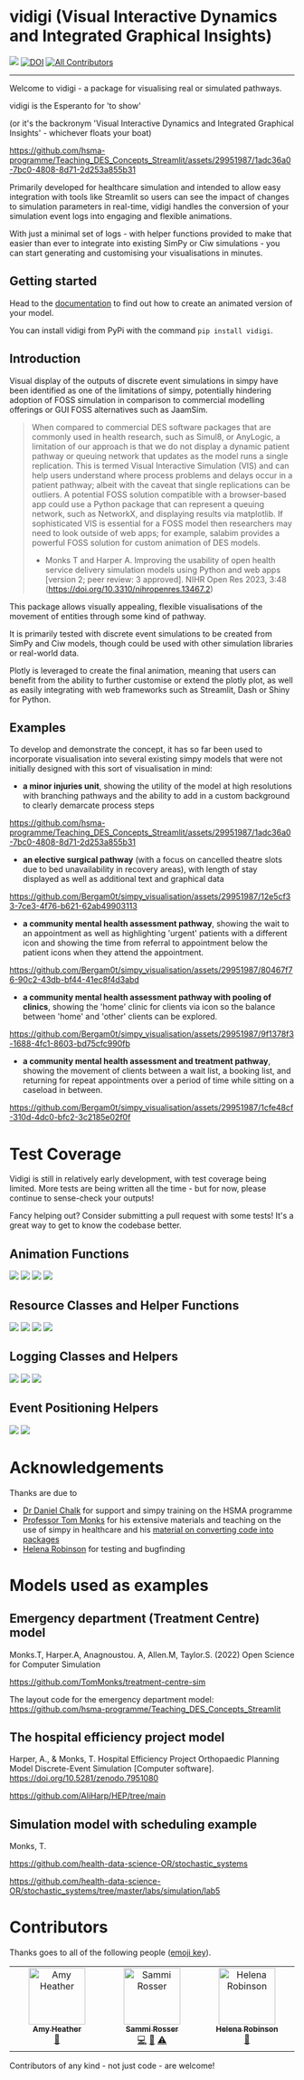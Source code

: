 # vidigi (Visual Interactive Dynamics and Integrated Graphical Insights)

[<img src="https://img.shields.io/pypi/v/vidigi?label=pypi%20package">](https://pypi.org/project/vidigi/)
[![DOI](https://zenodo.org/badge/888169040.svg)](https://doi.org/10.5281/zenodo.14635602)
[![All Contributors](https://img.shields.io/github/all-contributors/hsma-tools/vidigi?color=ee8449&style=flat-square)](#contributors)

---

Welcome to vidigi - a package for visualising real or simulated pathways.

vidigi is the Esperanto for 'to show'

(or it's the backronym 'Visual Interactive Dynamics and Integrated Graphical Insights' - whichever floats your boat)

https://github.com/hsma-programme/Teaching_DES_Concepts_Streamlit/assets/29951987/1adc36a0-7bc0-4808-8d71-2d253a855b31

Primarily developed for healthcare simulation and intended to allow easy integration with tools like Streamlit so users can see the impact of changes to simulation parameters in real-time, vidigi handles the conversion of your simulation event logs into engaging and flexible animations.

With just a minimal set of logs - with helper functions provided to make that easier than ever to integrate into existing SimPy or Ciw simulations - you can start generating and customising your visualisations in minutes.

## Getting started

Head to the [documentation](https://hsma-tools.github.io/vidigi/vidigi_docs/) to find out how to create an animated version of your model.

You can install vidigi from PyPi with the command `pip install vidigi`.

## Introduction

Visual display of the outputs of discrete event simulations in simpy have been identified as one of the limitations of simpy, potentially hindering adoption of FOSS simulation in comparison to commercial modelling offerings or GUI FOSS alternatives such as JaamSim.

> When compared to commercial DES software packages that are commonly used in health research, such as Simul8, or AnyLogic, a limitation of our approach is that we do not display a dynamic patient pathway or queuing network that updates as the model runs a single replication. This is termed Visual Interactive Simulation (VIS) and can help users understand where process problems and delays occur in a patient pathway; albeit with the caveat that single replications can be outliers. A potential FOSS solution compatible with a browser-based app could use a Python package that can represent a queuing network, such as NetworkX, and displaying results via matplotlib. If sophisticated VIS is essential for a FOSS model then researchers may need to look outside of web apps; for example, salabim provides a powerful FOSS solution for custom animation of DES models.
> -  Monks T and Harper A. Improving the usability of open health service delivery simulation models using Python and web apps [version 2; peer review: 3 approved]. NIHR Open Res 2023, 3:48 (https://doi.org/10.3310/nihropenres.13467.2)

This package allows visually appealing, flexible visualisations of the movement of entities through some kind of pathway.

It is primarily tested with discrete event simulations to be created from SimPy and Ciw models, though could be used with other simulation libraries or real-world data.

Plotly is leveraged to create the final animation, meaning that users can benefit from the ability to further customise or extend the plotly plot, as well as easily integrating with web frameworks such as Streamlit, Dash or Shiny for Python.

## Examples

To develop and demonstrate the concept, it has so far been used to incorporate visualisation into several existing simpy models that were not initially designed with this sort of visualisation in mind:
- **a minor injuries unit**, showing the utility of the model at high resolutions with branching pathways and the ability to add in a custom background to clearly demarcate process steps

https://github.com/hsma-programme/Teaching_DES_Concepts_Streamlit/assets/29951987/1adc36a0-7bc0-4808-8d71-2d253a855b31

- **an elective surgical pathway** (with a focus on cancelled theatre slots due to bed unavailability in recovery areas), with length of stay displayed as well as additional text and graphical data

https://github.com/Bergam0t/simpy_visualisation/assets/29951987/12e5cf33-7ce3-4f76-b621-62ab49903113

- **a community mental health assessment pathway**, showing the wait to an appointment as well as highlighting 'urgent' patients with a different icon and showing the time from referral to appointment below the patient icons when they attend the appointment.

https://github.com/Bergam0t/simpy_visualisation/assets/29951987/80467f76-90c2-43db-bf44-41ec8f4d3abd

- **a community mental health assessment pathway with pooling of clinics**, showing the 'home' clinic for clients via icon so the balance between 'home' and 'other' clients can be explored.

https://github.com/Bergam0t/simpy_visualisation/assets/29951987/9f1378f3-1688-4fc1-8603-bd75cfc990fb

- **a community mental health assessment and treatment pathway**, showing the movement of clients between a wait list, a booking list, and returning for repeat appointments over a period of time while sitting on a caseload in between.

https://github.com/Bergam0t/simpy_visualisation/assets/29951987/1cfe48cf-310d-4dc0-bfc2-3c2185e02f0f

# Test Coverage

Vidigi is still in relatively early development, with test coverage being limited. More tests are being written all the time - but for now, please continue to sense-check your outputs!

Fancy helping out? Consider submitting a pull request with some tests! It's a great way to get to know the codebase better.

## Animation Functions

![](https://img.shields.io/badge/vidigi.animation.animate__activity__log()-Not%20covered-orange?style=for-the-badge&logo=pytest)
![](https://img.shields.io/badge/vidigi.animation.generate__animation()-Not%20covered-orange?style=for-the-badge&logo=pytest)
![](https://img.shields.io/badge/vidigi.prep.generation__animation__df()-Not%20covered-orange?style=for-the-badge&logo=pytest)
![](https://img.shields.io/badge/vidigi.prep.reshape__for__animation-Partially%20Covered-f6d661?style=for-the-badge&logo=pytest)

## Resource Classes and Helper Functions

![](https://img.shields.io/badge/vidigi.resources.CustomResource-Good%20Coverage-7ff661?style=for-the-badge&logo=pytest)
![](https://img.shields.io/badge/vidigi.resources.VidigiStore-Good%20Coverage-7ff661?style=for-the-badge&logo=pytest)
![](https://img.shields.io/badge/vidigi.resources.VidigiPriorityStore-Good%20Coverage-7ff661?style=for-the-badge&logo=pytest)
![](https://img.shields.io/badge/vidigi.resources.populate__store()-Good%20Coverage-7ff661?style=for-the-badge&logo=pytest)

## Logging Classes and Helpers
![](https://img.shields.io/badge/vidigi.logger.EventLogger-Not%20Covered-orange?style=for-the-badge&logo=pytest)
![](https://img.shields.io/badge/vidigi.logger.TrialLogger-Not%20Covered-orange?style=for-the-badge&logo=pytest)
![](https://img.shields.io/badge/vidigi.ciw.event__log__from__ciw__recs()-Not%20Covered-orange?style=for-the-badge&logo=pytest)

## Event Positioning Helpers
![](https://img.shields.io/badge/vidigi.utils.EventPosition-Not%20Covered-orange?style=for-the-badge&logo=pytest)
![](https://img.shields.io/badge/vidigi.utils.create__event__position__df()-Not%20Covered-orange?style=for-the-badge&logo=pytest)


# Acknowledgements

Thanks are due to

- [Dr Daniel Chalk](https://github.com/hsma-chief-elf) for support and simpy training on the HSMA programme
- [Professor Tom Monks](https://github.com/TomMonks) for his extensive materials and teaching on the use of simpy in healthcare and his [material on converting code into packages](https://www.pythonhealthdatascience.com/content/03_mgt/03_mgt_front_page.html)
- [Helena Robinson](https://github.com/helenajr) for testing and bugfinding

# Models used as examples

## Emergency department (Treatment Centre) model
Monks.T, Harper.A, Anagnoustou. A, Allen.M, Taylor.S. (2022) Open Science for Computer Simulation

https://github.com/TomMonks/treatment-centre-sim

The layout code for the emergency department model: https://github.com/hsma-programme/Teaching_DES_Concepts_Streamlit

## The hospital efficiency project model
Harper, A., & Monks, T. Hospital Efficiency Project Orthopaedic Planning Model Discrete-Event Simulation [Computer software]. https://doi.org/10.5281/zenodo.7951080

https://github.com/AliHarp/HEP/tree/main

## Simulation model with scheduling example
Monks, T.

https://github.com/health-data-science-OR/stochastic_systems

https://github.com/health-data-science-OR/stochastic_systems/tree/master/labs/simulation/lab5


# Contributors

Thanks goes to all of the following people ([emoji key](https://allcontributors.org/docs/en/emoji-key)).


<!-- ALL-CONTRIBUTORS-LIST:START - Do not remove or modify this section -->
<!-- prettier-ignore-start -->
<!-- markdownlint-disable -->
<table>
  <tbody>
    <tr>
      <td align="center" valign="top" width="14.28%"><a href="https://www.linkedin.com/in/amyheather"><img src="https://avatars.githubusercontent.com/u/92166537?v=4?s=100" width="100px;" alt="Amy Heather"/><br /><sub><b>Amy Heather</b></sub></a><br /><a href="#doc-amyheather" title="Documentation">📖</a></td>
      <td align="center" valign="top" width="14.28%"><a href="http://hsma.co.uk"><img src="https://avatars.githubusercontent.com/u/29951987?v=4?s=100" width="100px;" alt="Sammi Rosser"/><br /><sub><b>Sammi Rosser</b></sub></a><br /><a href="#code-Bergam0t" title="Code">💻</a> <a href="#doc-Bergam0t" title="Documentation">📖</a> <a href="#test-Bergam0t" title="Tests">⚠️</a></td>
      <td align="center" valign="top" width="14.28%"><a href="https://github.com/helenajr"><img src="https://avatars.githubusercontent.com/u/63923671?v=4?s=100" width="100px;" alt="Helena Robinson"/><br /><sub><b>Helena Robinson</b></sub></a><br /><a href="#bug-helenajr" title="Bug reports">🐛</a></td>
    </tr>
  </tbody>
</table>

<!-- markdownlint-restore -->
<!-- prettier-ignore-end -->

<!-- ALL-CONTRIBUTORS-LIST:END -->

Contributors of any kind - not just code - are welcome!
